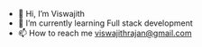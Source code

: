 - 👋 Hi, I’m Viswajith
- 🌱 I’m currently learning Full stack development
- 📫 How to reach me  [viswajithrajan@gmail.com](viswajithrajan@gmail.com)

<!---
Viswajith27/Viswajith27 is a ✨ special ✨ repository because its `README.md` (this file) appears on your GitHub profile.
You can click the Preview link to take a look at your changes.
--->
